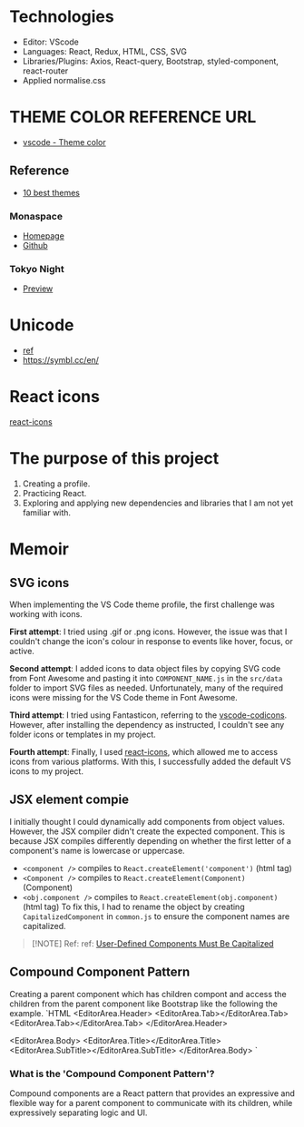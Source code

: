 # Technologies
- Editor: VScode 
- Languages: React, Redux, HTML, CSS, SVG
- Libraries/Plugins: Axios, React-query, Bootstrap, styled-component, react-router
- Applied normalise.css

# THEME COLOR REFERENCE URL
- [vscode - Theme color](https://code.visualstudio.com/api/references/theme-color)

## Reference
- [10 best themes](https://www.gitkraken.com/blog/10-best-vs-code-color-themes-2024)

### Monaspace
- [Homepage](https://monaspace.githubnext.com/)
- [Github](https://github.com/githubnext/monaspace#monaspace)

### Tokyo Night
- [Preview](https://vscode.dev/editor/theme/enkia.tokyo-night/Tokyo%20Night)


# Unicode
- [ref](https://medium.com/@jamesncox/rendering-unicode-symbol-in-react-76b1b4ffcee4)
- https://symbl.cc/en/


# React icons
[react-icons](https://react-icons.github.io/react-icons/)


# The purpose of this project
1) Creating a profile. 
2) Practicing React.
3) Exploring and applying new dependencies and libraries that I am not yet familiar with.

# Memoir

## SVG icons
When implementing the VS Code theme profile, the first challenge was working with icons.

<b>First attempt</b>: I tried using .gif or .png icons. However, the issue was that I couldn't change the icon's colour in response to events like hover, focus, or active.

<b>Second attempt</b>: I added icons to data object files by copying SVG code from Font Awesome and pasting it into `COMPONENT_NAME.js` in the `src/data` folder to import SVG files as needed. Unfortunately, many of the required icons were missing for the VS Code theme in Font Awesome.

<b>Third attempt</b>: I tried using Fantasticon, referring to the [vscode-codicons](https://github.com/microsoft/vscode-codicons?tab=readme-ov-file). However, after installing the dependency as instructed, I couldn't see any folder icons or templates in my project.

<b>Fourth attempt</b>: Finally, I used [react-icons](https://react-icons.github.io/react-icons/), which allowed me to access icons from various platforms. With this, I successfully added the default VS icons to my project.


## JSX element compie
I initially thought I could dynamically add components from object values. However, the JSX compiler didn't create the expected component. This is because JSX compiles differently depending on whether the first letter of a component's name is lowercase or uppercase.
- `<component />` compiles to `React.createElement('component')` (html tag)
- `<Component />` compiles to `React.createElement(Component)`   (Component)
- `<obj.component />` compiles to `React.createElement(obj.component)` (html tag)
To fix this, I had to rename the object by creating `CapitalizedComponent` in `common.js` to ensure the component names are capitalized.

> [!NOTE] Ref: ref: [User-Defined Components Must Be Capitalized](https://legacy.reactjs.org/docs/jsx-in-depth.html#user-defined-components-must-be-capitalized)

## Compound Component Pattern
Creating a parent component which has children compont and access the children from the parent component like Bootstrap like the following the example.
`HTML
<EditorArea>
  <EditorArea.Header>
    <EditorArea.Tab></EditorArea.Tab>
    <EditorArea.Tab></EditorArea.Tab>
  </EditorArea.Header>

  <EditorArea.Body>
    <EditorArea.Title></EditorArea.Title>
    <EditorArea.SubTitle></EditorArea.SubTitle>
  </EditorArea.Body>
</EditorArea>
`

### What is the 'Compound Component Pattern'?
Compound components are a React pattern that provides an expressive and flexible way for a parent component to communicate with its children, while expressively separating logic and UI.